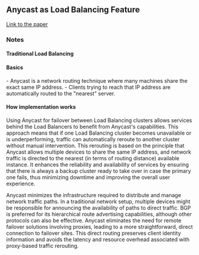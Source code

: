 <h2> Anycast as Load Balancing Feature </h2>

[Link to the paper](https://drive.google.com/file/d/1209iTFzMJQDqkPNCneLSp56RyXZqfxoa/view)

<h3>Notes</h3>

<h4>Traditional Load Balancing</h4>

<h4>Basics</h4>
- Anycast is a network routing technique where many machines share the exact same IP address.
- Clients trying to reach that IP address are automatically routed to the "nearest" server.

<h4>How implementation works</h4>
Using Anycast for failover between Load Balancing clusters allows services behind the Load Balancers to benefit from Anycast's capabilities. This approach means that if one Load Balancing cluster becomes unavailable or is underperforming, traffic can automatically reroute to another cluster without manual intervention. This rerouting is based on the principle that Anycast allows multiple devices to share the same IP address, and network traffic is directed to the nearest (in terms of routing distance) available instance. It enhances the reliability and availability of services by ensuring that there is always a backup cluster ready to take over in case the primary one fails, thus minimizing downtime and improving the overall user experience.

Anycast minimizes the infrastructure required to distribute and manage network traffic paths. In a traditional network setup, multiple devices might be responsible for announcing the availability of paths to direct traffic. BGP is preferred for its hierarchical route advertising capabilities, although other protocols can also be effective. Anycast eliminates the need for remote failover solutions involving proxies, leading to a more straightforward, direct connection to failover sites. This direct routing preserves client identity information and avoids the latency and resource overhead associated with proxy-based traffic rerouting.